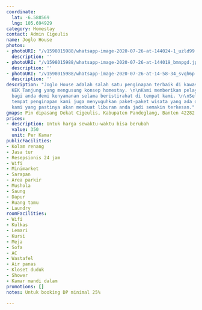 ```yaml
---
coordinate:
  lat: -6.588569
  lng: 105.694929
category: Homestay
contact: Admin Cigeulis
name: Joglo House
photos:
- photoURI: "/v1598015988/whatsapp-image-2020-07-26-at-144024-1_uzld99.jpg"
  description: ''
- photoURI: "/v1598015988/whatsapp-image-2020-07-26-at-144019_bmnpgd.jpg"
  description: ''
- photoURI: "/v1598015988/whatsapp-image-2020-07-26-at-14-58-34_svqh6p.jpg"
  description: ''
description: "Joglo House adalah salah satu penginapan terbaik di kawasan Bufferzone
  KEK Tanjung yang mengusung konsep homestay. \n\nKami memberikan pelayanan terbaik
  bagi anda demi kenyamanan selama beristirahat di tempat kami. \n\nSelain menyediakan
  tempat penginapan kami juga menyuguhkan paket-paket wisata yang ada di sekitar penginapan
  kami yang pastinya akan membuat liburan anda jadi semakin terkesan."
gmaps: Pin dipasang Dekat Cigeulis, Kabupaten Pandeglang, Banten 42282 https://maps.app.goo.gl/CiCvpuvhapSWr9j79
prices:
- description: Untuk harga sewaktu-waktu bisa berubah
  value: 350
  unit: Per Kamar
publicFacilities:
- Kolam renang
- Jasa tur
- Resepsionis 24 jam
- Wifi
- Minimarket
- Sarapan
- Area parkir
- Mushola
- Saung
- Dapur
- Ruang tamu
- Laundry
roomFacilities:
- Wifi
- Kulkas
- Lemari
- Kursi
- Meja
- Sofa
- AC
- Wastafel
- Air panas
- Kloset duduk
- Shower
- Kamar mandi dalam
promotions: []
notes: Untuk booking DP minimal 25%

---
```

